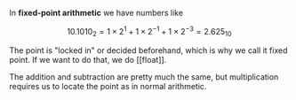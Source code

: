 In **fixed-point arithmetic** we have numbers like

$$
10.1010_2 = 1\times 2^1 + 1\times 2^{-1} + 1\times 2^{-3} = 2.625_{10}
$$

The point is "locked in" or decided beforehand, which is why we call it fixed point. If we want to do that, we do [[float]].

The addition and subtraction are pretty much the same, but multiplication requires us to locate the point as in normal arithmetic.